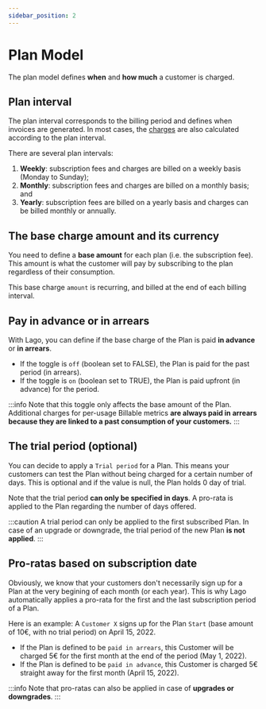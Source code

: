 ```yaml
---
sidebar_position: 2
---
```


# Plan Model
The plan model defines **when** and **how much** a customer is charged.

## Plan interval
The plan interval corresponds to the billing period and defines when invoices are generated. In most cases, the [charges](charges) are also calculated according to the plan interval.

There are several plan intervals:
1. **Weekly**: subscription fees and charges are billed on a weekly basis (Monday to Sunday);
2. **Monthly**: subscription fees and charges are billed on a monthly basis; and
3. **Yearly**: subscription fees are billed on a yearly basis and charges can be billed monthly or annually.

## The base charge amount and its currency
You need to define a **base amount** for each plan (i.e. the subscription fee). This amount is what the customer will pay by subscribing to the plan regardless of their consumption.

This base charge `amount` is recurring, and billed at the end of each billing interval.

## Pay in advance or in arrears
With Lago, you can define if the base charge of the Plan is paid **in advance** or **in arrears**. 

- If the toggle is `off` (boolean set to FALSE), the Plan is paid for the past period (in arrears).
- If the toggle is `on` (boolean set to TRUE), the Plan is paid upfront (in advance) for the period.

:::info
Note that this toggle only affects the base amount of the Plan. Additional charges for per-usage Billable metrics **are always paid in arrears because they are linked to a past consumption of your customers.**
:::

## The trial period (optional)
You can decide to apply a `Trial period` for a Plan. This means your customers can test the Plan without being charged for a certain number of days. This is optional and if the value is null, the Plan holds 0 day of trial.

Note  that the trial period **can only be specified in days**. A pro-rata is applied to the Plan regarding the number of days offered.

:::caution
A trial period can only be applied to the first subscribed Plan. In case of an upgrade or downgrade, the trial period of the new Plan **is not applied**.
:::

## Pro-ratas based on subscription date
Obviously, we know that your customers don't necessarily sign up for a Plan at the very begining of each month (or each year). This is why Lago automatically applies a pro-rata for the first and the last subscription period of a Plan.

Here is an example:
A `Customer X` signs up for the Plan `Start` (base amount of 10€, with no trial period) on April 15, 2022. 
- If the Plan is defined to be `paid in arrears`, this Customer will be charged 5€ for the first month at the end of the period (May 1, 2022).
- If the Plan is defined to be `paid in advance`, this Customer is charged 5€ straight away for the first month (April 15, 2022).

:::info
Note that pro-ratas can also be applied in case of **upgrades or downgrades**.
:::